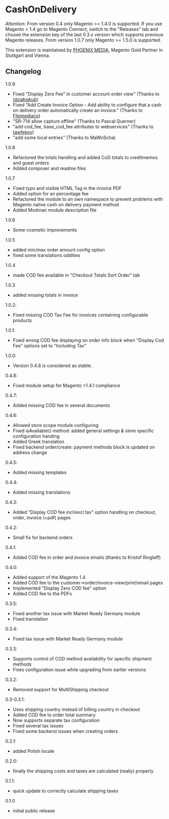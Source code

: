 CashOnDelivery
==============

*Attention:* From version 0.4 only Magento >= 1.4.0 is supported. If you use Magento < 1.4 go to Magento Connect, switch to the "Releases" tab and choose the extension key of the last 0.3.x version which supports previous Magento releases.
From version 1.0.7 only Magento >= 1.5.0 is supported.

This extension is maintained by [PHOENIX MEDIA](http://www.phoenix-media.eu/), Magento Gold Partner in Stuttgart and Vienna.
 

Changelog
---------

1.0.9
- Fixed "Display Zero Fee" in customer account order view" (Thanks to [idziakjakub](https://github.com/idziakjakub))
- Fixed "Add Create Invoice Option - Add ability to configure that a cash on delivery order automatically create an invoice." (Thanks to [Flipmediaco](https://github.com/Flipmediaco))
- "SR-714 allow capture offline" (Thanks to Pascal Querner)
- "add cod_fee, base_cod_fee attributes to webservices" (Thanks to [tawfekov](https://github.com/tawfekov))
- "add some local entries" (Thanks to MaWoScha)

1.0.8
- Refactored the totals handling and added CoD totals to creditmemos and guest orders
- Added composer and readme files

1.0.7
- Fixed typo and visible HTML Tag in the invoice PDF
- Added option for an percentage fee
- Refactored the module to an own namespace to prevent problems with Magento native cash on delivery payment method
- Added Modman module description file

1.0.6
- Some cosmetic improvements

1.0.5
- added min/max order amount config option
- fixed some translations oddities

1.0.4
- made COD fee available in "Checkout Totals Sort Order" tab

1.0.3
- added missing totals in invoice

1.0.2:
- Fixed missing COD Tax Fee for invoices containing configurable products

1.0.1:
- Fixed wrong COD fee displaying on order info block when "Display Cod Fee" options set to "Including Tax"

1.0.0:
- Version 0.4.8 is considered as stable. 

0.4.8:
- Fixed module setup for Magento >1.4.1  compliance 

0.4.7:
- Added missing COD fee in several documents 

0.4.6:
- Allowed store scope module configuring
- Fixed isAvailable() method: added general settings & store specific configuration handing
- Added Greek translation
- Fixed backend order/create: payment methods block is updated on address change

0.4.5:
- Added missing templates 

0.4.4:
- Added missing translations 

0.4.3:
- Added "Display COD fee incl/excl tax" option handling on checkout, order, invoice (+pdf) pages  

0.4.2:
- Small fix for backend orders 

0.4.1:
- Added COD fee in order and invoice emails (thanks to Kristof Ringleff)

0.4.0:
- Added support of the Magento 1.4
- Added COD fee to the customer->order/invoice-view/print/email pages
- Implemented "Display Zero COD fee" option
- Added COD fee to the PDFs

0.3.5:
- Fixed another tax issue with Market Ready Germany module
- Fixed translation

0.3.4:
- Fixed tax issue with Market Ready Germany module

0.3.3:
- Supports control of COD method availability for specific shipment methods
- Fixes configuration issue while upgrading from earlier versions

0.3.2:
- Removed support for MultiShipping checkout

0.3-0.3.1:
- Uses shipping country instead of billing country in checkout
- Added COD fee to order total summary
- Now supports separate tax configuration
- Fixed several tax issues
- Fixed some backend issues when creating orders

0.2.1:
- added Polish locale

0.2.0:
- finally the shipping costs and taxes are calculated (really) properly

0.1.1:
- quick update to correctly calculate shipping taxes

0.1.0
- initial public release
